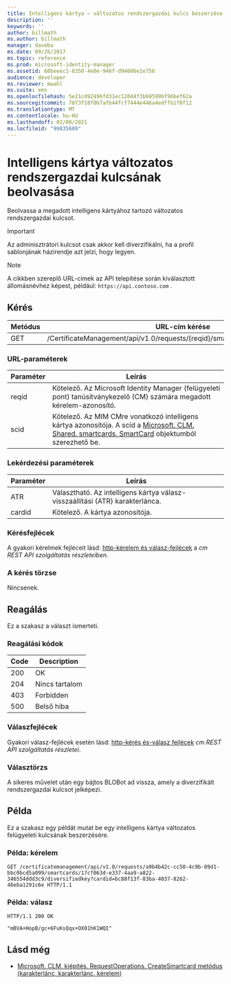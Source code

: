 ```yaml
---
title: Intelligens kártya – változatos rendszergazdai kulcs beszerzése | Microsoft Docs
description: ''
keywords: ''
author: billmath
ms.author: billmath
manager: daveba
ms.date: 09/26/2017
ms.topic: reference
ms.prod: microsoft-identity-manager
ms.assetid: 68beeec1-8350-4e0e-946f-d94606e1e756
audience: developer
ms.reviewer: mwahl
ms.suite: ems
ms.openlocfilehash: 5e21cd92496fd31ec12044f3b69599bf96bef62a
ms.sourcegitcommit: 78f3f18f0b7afb44fcf7444e446a4edffb1f8f12
ms.translationtype: MT
ms.contentlocale: hu-HU
ms.lasthandoff: 02/08/2021
ms.locfileid: "99835609"
---
```

# <a name="get-smart-card-diversified-admin-key"></a>Intelligens kártya változatos rendszergazdai kulcsának beolvasása
Beolvassa a megadott intelligens kártyához tartozó változatos rendszergazdai kulcsot.

>[!IMPORTANT]
>Az adminisztrátori kulcsot csak akkor kell diverzifikálni, ha a profil sablonjának házirendje azt jelzi, hogy legyen.

>[!NOTE]
>A cikkben szereplő URL-címek az API telepítése során kiválasztott állomásnévhez képest, például: `https://api.contoso.com` .

## <a name="request"></a>Kérés

Metódus  |URL-cím kérése  
---------|---------
GET     |/CertificateManagement/api/v1.0/requests/{reqid}/smartcards/{scid}/diversifiedkey

### <a name="url-parameters"></a>URL-paraméterek

Paraméter | Leírás
---------|------------
reqid | Kötelező. Az Microsoft Identity Manager (felügyeleti pont) tanúsítványkezelő (CM) számára megadott kérelem-azonosító.
scid | Kötelező. Az MIM CMre vonatkozó intelligens kártya azonosítója. A scid a [Microsoft. CLM. Shared. smartcards. SmartCard](https://msdn.microsoft.com/library/microsoft.clm.shared.smartcards.smartcard.aspx) objektumból szerezhető be.

### <a name="query-parameters"></a>Lekérdezési paraméterek

Paraméter | Leírás
---------|------------
ATR | Választható. Az intelligens kártya válasz-visszaállítási (ATR) karakterlánca.
cardid | Kötelező. A kártya azonosítója.

### <a name="request-headers"></a>Kérésfejlécek
A gyakori kérelmek fejléceit lásd: [http-kérelem és válasz-fejlécek](certificate-management-rest-api-service-details.md#http-request-and-response-headers) a *cm REST API szolgáltatás részleteiben*.

### <a name="request-body"></a>A kérés törzse
Nincsenek.

## <a name="response"></a>Reagálás
Ez a szakasz a választ ismerteti.

### <a name="response-codes"></a>Reagálási kódok

Code  |Description  
---------|---------
200 | OK
204 | Nincs tartalom
403 | Forbidden
500 | Belső hiba


### <a name="response-headers"></a>Válaszfejlécek
Gyakori válasz-fejlécek esetén lásd: [http-kérés és-válasz fejlécek](certificate-management-rest-api-service-details.md#http-request-and-response-headers) *cm REST API szolgáltatás részletei*.

### <a name="response-body"></a>Választörzs
A sikeres művelet után egy bájtos BLOBot ad vissza, amely a diverzifikált rendszergazdai kulcsot jelképezi.

## <a name="example"></a>Példa
Ez a szakasz egy példát mutat be egy intelligens kártya változatos felügyeleti kulcsának beszerzésére.

### <a name="example-request"></a>Példa: kérelem

```
GET /certificatemanagement/api/v1.0/requests/a9b4b42c-cc50-4c9b-89d1-bbc0bcd5a099/smartcards/17cf063d-e337-4aa9-a822-346554ddd3c9/diversifiedkey?cardid=bc88f13f-83ba-4037-8262-46eba1291c6e HTTP/1.1
```

### <a name="example-response"></a>Példa: válasz

```
HTTP/1.1 200 OK

"mBVA+HopB/gc+6FuKsQqx+OX01hK1WQI"
```       

## <a name="see-also"></a>Lásd még

- [Microsoft. CLM. kiépítés. RequestOperations. CreateSmartcard metódus (karakterlánc, karakterlánc, kérelem)](https://msdn.microsoft.com/library/windows/desktop/bb456812.aspx)
